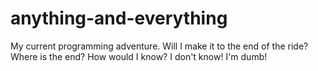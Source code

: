 # anything-and-everything
My current programming adventure. Will I make it to the end of the ride? Where is the end? How would I know? I don't know! I'm dumb!
